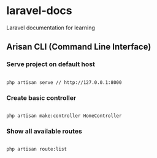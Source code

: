 # laravel-docs
Laravel documentation for learning
  
  
## Arisan CLI (Command Line Interface)  
  
  
  
  
### Serve project on default host  
  
```

php artisan serve // http://127.0.0.1:8000

```  
  
  
### Create basic controller  
  
```

php artisan make:controller HomeController

```  
  
  
### Show all available routes  
  
```

php artisan route:list

```
